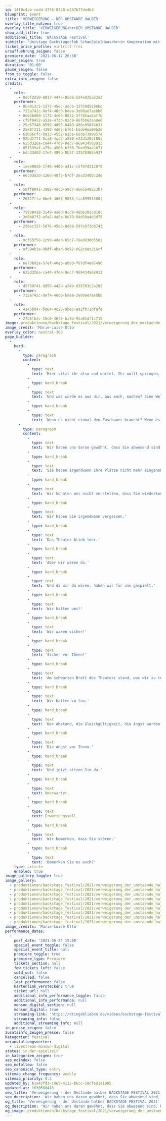 ```yaml
---
id: 14f0c4cb-cedd-4778-8f28-e237b77dedb3
blueprint: event
title: 'VERWEIGERUNG – DER UMSTÄNDE HALBER'
overlay_title_nutzen: true
overlay_title: 'VERWEIGERUNG<br>DER UMSTÄNDE HALBER'
show_add_title: true
additional_title: 'BACKSTAGE Festival'
subtitle: 'Unistage Backstageclub SchauSpielHaus<br>in Kooperation mit dem monsun.theater'
ticket_price_profile: eintritt-frei
urauffuehrung_zeigen: false
premiere_date: '2021-06-17 20:38'
dauer_zeigen: true
duration: '01:00'
pause_zeigen: false
from_to_toggle: false
extra_info_zeigen: false
credits:
  -
    role:
      - 0dbf2250-8817-447a-85d6-524e025a22d3
    performer:
      - 0ba013c5-1372-45ec-adc6-33759d5596bd
      - 732a742c-0ef4-48c0-bdea-3e08ae7aebb8
      - 0e626d00-1172-4c64-8032-37785aa2affb
      - cf9f8452-a52e-473d-82c9-86fbb63aa8e6
      - 29e57348-8559-4d95-8449-480c850f4b3f
      - 25e8f311-4292-4d65-bf61-b5de9ea09b2d
      - 63036cfc-b033-4552-a15e-68da73a9857a
      - 92bd1771-0ca8-4ca2-a850-e22d120cf80a
      - 625d326a-ca44-47d9-9ec7-969434568913
      - 05f339af-a75e-4908-bf36-7bed99ae2671
      - bdc33d03-17e7-489b-8b57-32578365b937
  -
    role:
      - 1aee98d8-1f40-4406-a41c-c5f07d3120f9
    performer:
      - e6c03a3d-126d-48f3-b7df-26cd340bc2de
  -
    role:
      - 58ff8041-3882-4ac3-a9d7-a66ca48253b7
    performer:
      - 26327ffa-0be5-4603-9053-fac89951580f
  -
    role:
      - 75930418-3149-4a0d-9cc9-48bb301c010c
      - 3d8b87f2-afa2-4a5e-8e70-94d39a4d3d75
    performer:
      - 230ec157-5076-45d0-8d68-597a5f3d0743
  -
    role:
      - 9cf55f58-1c99-4dad-85c7-78ed830d5502
    performer:
      - af594b3e-9bdf-4bad-9e92-062c0ec216cf
  -
    role:
      - 6e73bd2a-57ef-40eb-ab60-f07df4ed7496
    performer:
      - 625d326a-ca44-47d9-9ec7-969434568913
  -
    role:
      - d5759f41-9859-442d-a24b-d35783c2a202
    performer:
      - 732a742c-0ef4-48c0-bdea-3e08ae7aebb8
  -
    role:
      - 4145bd47-b064-4c28-9bec-ea2fb71dfafe
    performer:
      - 27b5fbdc-15c0-46f5-ba7b-9da61df1c715
image: produktionen/backstage_festival/2021/verweigerung_der_umstaende_halber_01_c_marie-luise_otto.jpeg
image_credit: 'Marie-Luise Otto'
overlay_color: neutral-300
page_builder:
  -
    bard:
      -
        type: paragraph
        content:
          -
            type: text
            text: 'Hier sitzt ihr also und wartet. Ihr wollt springen, ihr wollt euch fallen lassen. Eure Zehen ragen bereits über die Kante, ihr zittert, ihr fröstelt. Sagen wir, Theater ist die Welt. Theater ist alles was es gibt und alles was wir kennen. Was wäre das für eine Welt?'
          -
            type: hard_break
          -
            type: text
            text: 'Und was würde es aus dir, aus euch, machen? Eine Welt begrenzt durch die Schwere des Vorhangs und das Dunkel des Backstagebereichs. Eine Welt die rezipiert werden will, die sich ernährt von dem, was der Zuschauer bereit ist zu geben. Wir ernähren uns von dem, was du gibst. Wir spielen mit dir. Heute verweigern wir. Eine Welt in der Größe einer Bühne. Aber was, wenn Theater keine Bühne braucht?'
          -
            type: hard_break
          -
            type: text
            text: 'Wenn es nicht einmal den Zuschauer braucht? Wenn es nur um das Spiel selbst geht. Das miteinander, das gegeneinander, das ineinander.'
      -
        type: paragraph
        content:
          -
            type: text
            text: 'Wir haben uns daran gewöhnt, dass Sie abwesend sind.'
          -
            type: hard_break
          -
            type: text
            text: 'Sie haben irgendwann Ihre Plätze nicht mehr eingenommen.'
          -
            type: hard_break
          -
            type: text
            text: 'Wir konnten uns nicht vorstellen, dass Sie wiederkommen.'
          -
            type: hard_break
          -
            type: text
            text: 'Wir haben Sie irgendwann vergessen.'
          -
            type: hard_break
          -
            type: text
            text: 'Das Theater blieb leer.'
          -
            type: hard_break
          -
            type: text
            text: 'Aber wir waren da.'
          -
            type: hard_break
          -
            type: text
            text: 'Und da wir da waren, haben wir für uns gespielt.'
          -
            type: hard_break
          -
            type: text
            text: 'Wir hatten uns!'
          -
            type: hard_break
          -
            type: text
            text: 'Wir waren sicher!'
          -
            type: hard_break
          -
            type: text
            text: 'Sicher vor Ihnen!'
          -
            type: hard_break
          -
            type: text
            text: 'Am schwarzen Brett des Theaters stand, was wir zu tun hatten.'
          -
            type: hard_break
          -
            type: text
            text: 'Wir hatten zu tun.'
          -
            type: hard_break
          -
            type: text
            text: 'Der Abstand, die Gleichgültigkeit, die Angst wurden größer.'
          -
            type: hard_break
          -
            type: text
            text: 'Die Angst vor Ihnen.'
          -
            type: hard_break
          -
            type: text
            text: 'Und jetzt sitzen Sie da.'
          -
            type: hard_break
          -
            type: text
            text: Unerwartet.
          -
            type: hard_break
          -
            type: text
            text: Erwartungsvoll.
          -
            type: hard_break
          -
            type: text
            text: 'Wir bemerken, dass Sie stören.'
          -
            type: hard_break
          -
            type: text
            text: 'Bemerken Sie es auch?'
    type: article
    enabled: true
image_gallery_toggle: true
image_gallery:
  - produktionen/backstage_festival/2021/verweigerung_der_umstaende_halber_02_c_marie-luise_otto.jpg
  - produktionen/backstage_festival/2021/verweigerung_der_umstaende_halber_03_c_marie-luise_otto.jpg
  - produktionen/backstage_festival/2021/verweigerung_der_umstaende_halber_04_c_marie-luise_otto.jpg
  - produktionen/backstage_festival/2021/verweigerung_der_umstaende_halber_05_c_marie-luise_otto.jpg
  - produktionen/backstage_festival/2021/verweigerung_der_umstaende_halber_06_c_marie-luise_otto.jpg
  - produktionen/backstage_festival/2021/verweigerung_der_umstaende_halber_07_c_marie-luise_otto.jpg
  - produktionen/backstage_festival/2021/verweigerung_der_umstaende_halber_08_c_marie-luise_otto.jpg
  - produktionen/backstage_festival/2021/verweigerung_der_umstaende_halber_09_c_marie-luise_otto.jpg
  - produktionen/backstage_festival/2021/verweigerung_der_umstaende_halber_10_c_marie-luise_otto.jpg
image_credits: 'Marie-Luise Otto'
performance_dates:
  -
    perf_date: '2021-06-24 19:00'
    special_event_toggle: false
    special_event_title: null
    premiere_toggle: true
    premiere_type: Premiere
    tickets_section: null
    few_tickets_left: false
    sold_out: false
    cancelled: false
    last_performance: false
    kartenlink_verstecken: true
    ticket_url: null
    additional_info_performance_toggle: false
    additional_info_performance: null
    monsun_digital_section: null
    monsun_digital: true
    streaming-link: 'https://dringeblieben.de/videos/backstage-festival-verweigerung-der-umstande-halber'
    streaming_info: false
    additional_streaming_info: null
in_presse_zeigen: false
zusatsinfo_zeigen_presse: false
kategorien: festival
veranstaltungsoerter:
  - livestream-monsun-digital
status: in-der-spielzeit
in_kategorien_zeigen: true
seo_noindex: false
seo_nofollow: false
seo_canonical_type: entry
sitemap_change_frequency: weekly
sitemap_priority: 0.5
updated_by: b1a43fd3-c865-4122-b6cc-50cfa81a1985
updated_at: 1630580418
seo_title: 'Verweigerung - der Umstände halber BACKSTAGE FESTIVAL 2021'
seo_description: 'Wir haben uns daran gewöhnt, dass Sie abwesend sind, konnten uns nicht vorstellen, dass Sie wiederkommen. Und jetzt sitzen Sie da. Unerwartet. Erwartungsvoll.'
og_title: 'Verweigerung - der Umstände halber BACKSTAGE FESTIVAL 2021'
og_description: 'Wir haben uns daran gewöhnt, dass Sie abwesend sind, konnten uns nicht vorstellen, dass Sie wiederkommen. Und jetzt sitzen Sie da. Unerwartet. Erwartungsvoll.'
og_image: produktionen/backstage_festival/2021/verweigerung_der_umstaende_halber_01_c_marie-luise_otto.jpeg
---
```

